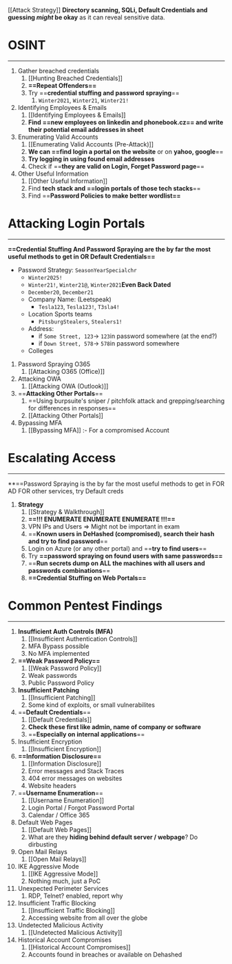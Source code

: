 [[Attack Strategy]]
**Directory scanning, SQLi, Default Credentials and guessing *might* be okay** as it can reveal sensitive data.
# OSINT
---
1. Gather breached credentials
	1. [[Hunting Breached Credentials]]
	2. **==Repeat Offenders==**
	3. Try ==**credential stuffing and password spraying**==
		1. `Winter2021`, `Winter21`, `Winter21!`
2. Identifying Employees & Emails
	1. [[Identifying Employees & Emails]]
	2. **Find ==new employees on linkedin and phonebook.cz== and write their potential email addresses in sheet** 
3. Enumerating Valid Accounts
	1. [[Enumerating Valid Accounts (Pre-Attack)]]
	2. **We can ==find login a portal on the website** or on **yahoo, google**==
	3. **Try logging in using found email addresses**
	4. Check if ==**they are valid on Login, Forget Password page**==
4. Other Useful Information
	1. [[Other Useful Information]]
	2. Find **tech stack and ==login portals of those tech stacks**==
	3. Find ==**Password Policies to make better wordlist==**

# Attacking Login Portals
---
 **==Credential Stuffing And Password Spraying are the by far the most useful methods to get in OR Default Credentials==**
- Password Strategy: `SeasonYearSpecialchr`
	- `Winter2025!`
	- `Winter21!`, `Winter21@`, `Winter2021`**Even Back Dated**
	- `December20`, `December21`
	- Company Name: (Leetspeak)
		- `Tesla123`, `Tesla123!`, `T3sla4!`
	- Location Sports teams
		- `PitsburgStealers`, `Stealers1!`
	- Address:
		- if `Some Street, 123`-> `123`in password somewhere (at the end?)
		- if `Down Street, 578`-> `578`in password somewhere
	- Colleges

1. Password Spraying O365
	1. [[Attacking O365 (Office)]]
2. Attacking OWA
	1. [[Attacking OWA (Outlook)]]
3. ==**Attacking Other Portals**==
	1. ==Using burpsuite's sniper / pitchfolk attack and grepping/searching for differences in responses==
	2. [[Attacking Other Portals]]
4. Bypassing MFA 
	1. [[Bypassing MFA]] :- For a compromised Account

# Escalating Access
---
 **==Password Spraying is the by far the most useful methods to get in FOR AD
 FOR other services, try Default creds
1. **Strategy**
	1. [[Strategy & Walkthrough]]
	2. **==!!! ENUMERATE ENUMERATE ENUMERATE !!!==**
	3. VPN IPs and Users => Might not be important in exam
	4. ==**Known users in DeHashed (compromised), search their hash and try to find password**==
	5. Login on Azure (or any other portal) and ==**try to find users**==
	6. Try **==password spraying on found users with same passwords==**
	7. ==**Run secrets dump on ALL the machines with all users and passwords combinations**==
	8. **==Credential Stuffing on Web Portals==**

# Common Pentest Findings
---
1. **Insufficient Auth Controls (MFA)**
	1. [[Insufficient Authentication Controls]]
	2. MFA Bypass possible
	3. No MFA implemented
2. **==Weak Password Policy==**
	1. [[Weak Password Policy]]
	2. Weak passwords
	3. Public Password Policy
3.  **Insufficient Patching**
	1. [[Insufficient Patching]]
	2. Some kind of exploits, or small vulnerabilites
4. ==**Default Credentials**== 
	1. [[Default Credentials]]
	2. **Check these first like admin, name of company or software**
	3. ==**Especially on internal applications**==
5.  Insufficient Encryption 
	1. [[Insufficient Encryption]]
6.  **==Information Disclosure==**
	1. [[Information Disclosure]]
	2. Error messages and Stack Traces
	3. 404 error messages on websites
	4. Website headers
7.  ==**Username Enumeration**== 
	1. [[Username Enumeration]]
	2. Login Portal / Forgot Password Portal
	3. Calendar / Office 365
8.  Default Web Pages
	1. [[Default Web Pages]]
	2. What are they **hiding behind default server / webpage**? Do dirbusting
9.  Open Mail Relays
	1. [[Open Mail Relays]]
10. IKE Aggressive Mode
	1. [[IKE Aggressive Mode]]
	2. Nothing much, just a PoC
11. Unexpected Perimeter Services
	1. RDP, Telnet? enabled, report why
12. Insufficient Traffic Blocking
	1. [[Insufficient Traffic Blocking]]
	2. Accessing website from all over the globe
13. Undetected Malicious Activity
	1. [[Undetected Malicious Activity]]
14. Historical Account Compromises 
	1. [[Historical Account Compromises]]
	2. Accounts found in breaches or available on Dehashed